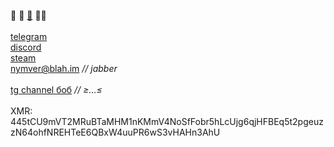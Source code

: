 🐧  🎨  [🍎](http://147.45.73.203/)  🧙‍♂️<br><br>
[telegram](https://t.me/nymver_bot)<br>
[discord](https://discord.com/users/1178018412455268365)<br>
[steam](https://steamcommunity.com/id/nymver/)<br>
nymver@blah.im *// jabber*<br><br>
[tg channel боб](http://t.me/bob_funnyimages) *// ≥…≤*<br><br>
XMR:
445tCU9mVT2MRuBTaMHM1nKMmV4NoSfFobr5hLcUjg6qjHFBEq5t2pgeuzzN64ohfNREHTeE6QBxW4uuPR6wS3vHAHn3AhU
